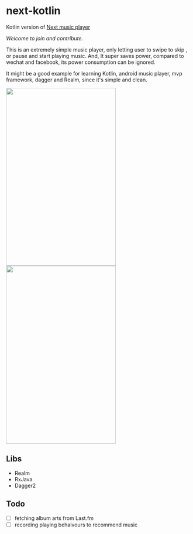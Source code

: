 # next-kotlin
Kotlin version of [Next music player](https://github.com/jonashao/next)

*Welcome to join and contribute.*

This is an extremely simple music player, only letting user to swipe to skip , 
or pause and start playing music.
And, It super saves power, compared to wechat and facebook, its power consumption can be ignored.

It might be a good example for learning Kotlin, android music player,
mvp framework, dagger and Realm, since it's simple and clean.

<img src="https://cloud.githubusercontent.com/assets/7600440/26617744/7046dd06-4609-11e7-83ad-29f70e5ca359.jpg" width="300" height="486"/> <img src="https://cloud.githubusercontent.com/assets/7600440/26617745/704da2f8-4609-11e7-8084-3c1b4704610a.jpg" width="300" height="486"/>

## Libs 
- Realm
- RxJava
- Dagger2

## Todo
- [ ] fetching album arts from Last.fm
- [ ] recording playing behaivours to recommend music
